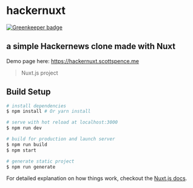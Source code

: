 # hackernuxt

[![Greenkeeper badge](https://badges.greenkeeper.io/spences10/hacker-nuxt.svg)](https://greenkeeper.io/)

## a simple Hackernews clone made with Nuxt

Demo page here: https://hackernuxt.scottspence.me

> Nuxt.js project

## Build Setup

``` bash
# install dependencies
$ npm install # Or yarn install

# serve with hot reload at localhost:3000
$ npm run dev

# build for production and launch server
$ npm run build
$ npm start

# generate static project
$ npm run generate
```

For detailed explanation on how things work, checkout the [Nuxt.js docs](https://github.com/nuxt/nuxt.js).

